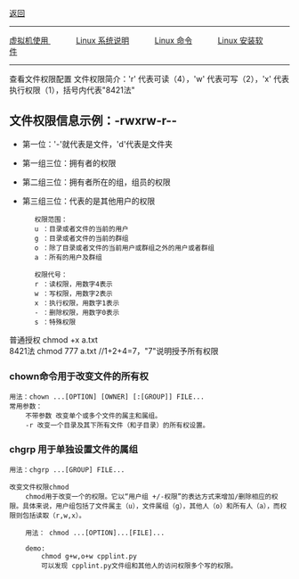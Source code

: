 <p>
<a href="#" onclick="showITLearnPage('softwareusage')">返回</a>&emsp;&emsp;&emsp;
</p>

---

<p>
<a href="#" onclick="refreshLinuxContent('virtualmachine')">虚拟机使用 </a>&emsp;&emsp;&emsp;
<a href="#" onclick="refreshLinuxContent('linuxsys')">Linux 系统说明</a>&emsp;&emsp;&emsp;
<a href="#" onclick="refreshLinuxContent('linuxorder')">Linux 命令</a>&emsp;&emsp;&emsp;
<a href="#" onclick="refreshLinuxContent('installsoftware')">Linux 安装软件</a>&emsp;&emsp;&emsp;
</p>

---

查看文件权限配置 文件权限简介：'r' 代表可读（4），'w' 代表可写（2），'x' 代表执行权限（1），括号内代表"8421法"

## 文件权限信息示例：-rwxrw-r--

- 第一位：'-'就代表是文件，'d'代表是文件夹
- 第一组三位：拥有者的权限
- 第二组三位：拥有者所在的组，组员的权限
- 第三组三位：代表的是其他用户的权限

         权限范围：
         u ：目录或者文件的当前的用户
         g ：目录或者文件的当前的群组
         o ：除了目录或者文件的当前用户或群组之外的用户或者群组
         a ：所有的用户及群组

         权限代号：
         r ：读权限，用数字4表示
         w ：写权限，用数字2表示
         x ：执行权限，用数字1表示
         - ：删除权限，用数字0表示
         s ：特殊权限

普通授权 chmod +x a.txt    
8421法 chmod 777 a.txt //1+2+4=7，"7"说明授予所有权限

### chown命令用于改变文件的所有权

    用法：chown ...[OPTION] [OWNER] [:[GROUP]] FILE... 
    常用参数：
        不带参数 改变单个或多个文件的属主和属组。 
        -r 改变一个目录及其下所有文件（和子目录）的所有权设置。

### chgrp 用于单独设置文件的属组

    用法：chgrp ...[GROUP] FILE...
    
    改变文件权限chmod
        chmod用于改变一个的权限。它以“用户组 +/-权限”的表达方式来增加/删除相应的权限。具体来说，用户组包括了文件属主（u），文件属组（g），其他人（o）和所有人（a），而权限则包括读取（r,w,x）。

        用法： chmod ...[OPTION]...[FILE]...

        demo:
            chmod g+w,o+w cpplint.py
            可以发现 cpplint.py文件组和其他人的访问权限多个写的权限。
